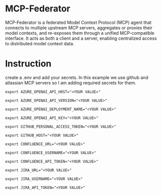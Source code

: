 # MCP-Federator
MCP-Federator is a federated Model Context Protocol (MCP) agent that connects to multiple upstream MCP servers, aggregates or proxies their model contexts, and re-exposes them through a unified MCP-compatible interface. It acts as both a client and a server, enabling centralized access to distributed model context data.

# Instruction
create a .env and add your secrets. In this example we use github and atlassian MCP servers so I am adding required secrets for them. 

`export AZURE_OPENAI_API_HOST="<YOUR VALUE>"`

`export AZURE_OPENAI_API_VERSION="<YOUR VALUE>"`

`export AZURE_OPENAI_DEPLOYMENT_NAME="<YOUR VALUE>"`

`export AZURE_OPENAI_API_KEY="<YOUR VALUE>"`

`export GITHUB_PERSONAL_ACCESS_TOKEN="<YOUR VALUE>"`

`export GITHUB_HOST="<YOUR VALUE>"`

`export CONFLUENCE_URL="<YOUR VALUE>"`

`export CONFLUENCE_USERNAME="<YOUR VALUE>"`

`export CONFLUENCE_API_TOKEN="<YOUR VALUE>"`

`export JIRA_URL="<YOUR VALUE>"`

`export JIRA_USERNAME="<YOUR VALUE>"`

`export JIRA_API_TOKEN="<YOUR VALUE>"`
